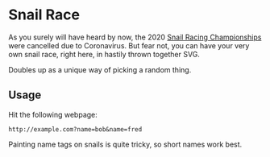 # Snail Race

As you surely will have heard by now, the 2020
[Snail Racing Championships](http://www.snailracing.net/) were cancelled due to
Coronavirus. But fear not, you can have your very own snail race, right here,
in hastily thrown together SVG.

Doubles up as a unique way of picking a random thing.

## Usage

Hit the following webpage:

```
http://example.com?name=bob&name=fred
```

Painting name tags on snails is quite tricky, so short names work best.
